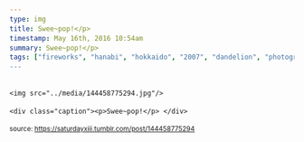 ```yaml
---
type: img
title: Swee~pop!</p> 
timestamp: May 16th, 2016 10:54am
summary: Swee~pop!</p> 
tags: ["fireworks", "hanabi", "hokkaido", "2007", "dandelion", "photography]
---
```


                
                
                
                                                                                        <img src="../media/144458775294.jpg"/>
                                                                                          <div class="caption"><p>Swee~pop!</p> </div>
                                    
                
                
                
                
                                
<small>source: https://saturdayxiii.tumblr.com/post/144458775294</small>